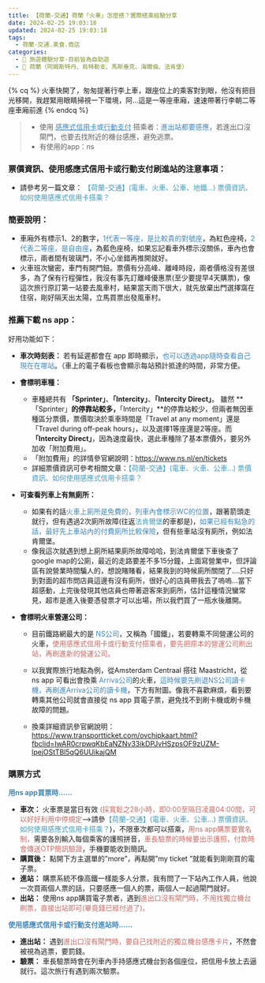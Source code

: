 ```yaml
---
title: 【荷蘭-交通】荷蘭「火車」怎麼搭？實際搭乘經驗分享
date: 2024-02-25 19:03:18
updated: 2024-02-25 19:03:18
tags:
  - 荷蘭-交通.美食.商店
categories: 
  - 🌴 旅遊體驗分享-目前皆為自助遊
  - 🥥 荷蘭（阿姆斯特丹、烏特勒支、馬斯垂克、海爾倫、法肯堡）
---
```

{% cq %} 火車快開了，匆匆提著行李上車，跟座位上的乘客對到眼，他沒有把目光移開，我趕緊用眼睛掃視一下環境，阿...這是一等座車廂，速速帶著行李朝二等座車廂前進 {% endcq %}
>	+ 使用 <font color=#4287B5><u>感應式信用卡</u>或<u>行動支付</u></font> 搭乘者：<font color=#4287B5>進出站都要感應</font>，若進出口沒閘門，也要去找附近的機台感應，避免逃票。
>	+ 有使用的app：ns
<!-- more -->

### 票價資訊、使用感應式信用卡或行動支付刷進站的注意事項：
+ 請參考另一篇文章： <font color=#4599B6>
【荷蘭-交通】(電車、火車、公車、地鐵...) 票價資訊、如何使用感應式信用卡搭乘？</font>

### 簡要說明：
+ 車廂外有標示1、2的數字，<font color=#4287B5>1代表一等座，是比較貴的對號座</font>，為紅色座椅，<font color=#4287B5>2代表二等座，是自由座</font>，為藍色座椅，如果忘記看車外標示沒關係，車內也會標示，兩者間有玻璃門，不小心坐錯再推開就好。
+ 火車班次蠻密，車門有開門鈕。票價有分高峰、離峰時段，兩者價格沒有差很多，為了保有行程彈性，我沒有事先訂離峰優惠票(至少要提早4天購票)，像這次旅行原訂第一站要去風車村，結果當天雨下很大，就先放棄出門選擇窩在住宿，剛好隔天出太陽，立馬買票出發風車村。

### 推薦下載 ns app：
好用功能如下：
+ **車次時刻表：**
若有延遲都會在 app 即時顯示，<font color=#4287B5>也可以透過app隨時查看自己現在在哪站</font>。（車上的電子看板也會顯示每站預計抵達的時間，非常方便。
+ **會標明車種：**
   + 車種總共有 **「Sprinter」**、**「Intercity」**、**「Intercity Direct」**。
雖然 **「Sprinter」**的停靠站較多，**「Intercity」**的停靠站較少，但兩者無因車種區分票價，票價取決於乘車時間是「Travel at any moment」還是「Travel during off-peak hours」，以及選擇1等座還是2等座。而 **「Intercity Direct」**，因為速度最快，選此車種除了基本票價外，要另外加收「附加費用」。
   + 「附加費用」的詳情參官網說明：https://www.ns.nl/en/tickets
   + 詳細票價資訊可參考相關文章：<font color=#4599B6>【荷蘭-交通】(電車、火車、公車...) 票價資訊、如何使用感應式信用卡搭乘？</font>

+ **可查看列車上有無廁所：**
   + 如果有的話<font color=#4287B5>火車上廁所是免費的，列車內會標示WC的位置</font>，跟著箭頭走就行，但有遇過2次廁所故障(往返<font color=#4599B6>法肯爾堡</font>的車都是)，<font color=#4287B5>如果已經有點急的話，最好先上車站內的付費廁所比較保險</font>，但有些車站沒有廁所，例如法肯爾堡。
   + 像我這次就遇到想上廁所結果廁所故障哈哈，到法肯爾堡下車後查了google map的公廁，最近的走路要差不多15分鐘，上面寫營業中，但評論區有說營業時間騙人的，想說賭賭看，結果我到的時候廁所關閉了....只好到對面的超市問店員這邊有沒有廁所，很好心的店員帶我去了嗚嗚...當下超感動，上完後發現其他店員也帶著遊客來到廁所，估計這種情況蠻常見，超市是進入後要憑發票才可以出場，所以我們買了一瓶水後離開。
+ **會標明火車營運公司：**
   + 目前鐵路網最大的是 <font color=#4287B5>NS公司</font>，又稱為「國鐵」，若要轉乘不同營運公司的火車，<font color=#c36d67>使用感應式信用卡或行動支付搭乘者，要先把原本的營運公司刷出站，再刷進新的營運公司。</font>
   + 以我實際旅行地點為例，從Amsterdam Centraal 搭往 Maastricht，從 ns app 可看出會換乘 <font color=#4287B5>Arriva公司</font>的火車，<font color=#4287B5>這時候要先刷退NS公司讀卡機，再刷進Arriva公司的讀卡機</font>，下方有附圖。像我不喜歡麻煩，看到要轉乘其他公司就會直接從 ns app 買電子票，避免找不到刷卡機或刷卡機故障的問題。 

   + 換乘詳細資訊參官網說明：
   https://www.transportticket.com/ovchipkaart.html?fbclid=IwAR0crpwqKbEaNZNv33ikDPJvHSzpsOF9zUZM-lpejOStTBl5qQ6UUikajQM
  
### 購票方式
**<font color=#4287B5>用ns app買票時……</font>**
+ **車次：** 
火車票是當日有效<font color=#c36d67> (採寬鬆之28小時，即0:00至隔日凌晨04:00間，可以好好利用中停規定</font>-->請參<font color=#4599B6>【荷蘭-交通】(電車、火車、公車...) 票價資訊、如何使用感應式信用卡搭乘？</font>)，不限車次都可以搭乘，<font color=#c36d67>用ns app購票要實名制，</font>需要各別輸入每個乘客的護照拼音，<font color=#c36d67>車長驗票的時候要出示護照，付款時會傳送OTP簡訊驗證</font>，手機要能收到簡訊。
+ **購買後：**
點開下方主選單的”more”，再點開”my ticket ”就能看到剛剛買的電子票。
+ **進站：**
購票系統不像高鐵一樣能多人分票，我有問了一下站內工作人員，他說一次買兩個人票的話，只要感應一個人的票，兩個人一起過閘門就好。
+ **出站：**
使用ns app購買電子票者，遇到<font color=#c36d67>進出口沒有閘門時，不用找獨立機台刷票，直接出站即可(畢竟錢已經付過了)。</font>

**<font color=#4287B5>使用感應式信用卡或行動支付進站時……</font>**
+ **進出站：**
遇到<font color=#c36d67>進出口沒有閘門時，要自己找附近的獨立機台感應卡片</font>，不然會被視為逃票，要罰錢。
+ **驗票：**
車長驗票時會在列車內手持感應式機台到各個座位，把信用卡放上去逼就行。這次旅行有遇到兩次驗票。
